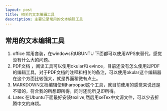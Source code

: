 ```yaml
---
layout: post
title: 相关的文本编辑工具
description: 主要记录常用的文本编辑工具
---
```



## 常用的文本编辑工具

1. office 常用套装，在windows和UBUNTU 下面都可以使用WPS来替代，感觉没有什么大的问题。
1. PDF文档 ，阅读工具可以使用okular和 evince，目前还没有怎么使用过PDF的编辑工具，对于PDF文档的注释和相关的备注，可以使用okular这个编辑器在这个方面比较强大，就是界面稍微有点土。
1. MARKDOWN文档编辑使用haroopad这个工具，就目前使用的感觉来说还是不错的，符合我的所想即所得，同时还能所见即所得。
2. Latex 在Ubuntu下面最好安装texlive,然后用xeTex中文源文件，可以少去折腾中文的麻烦。

